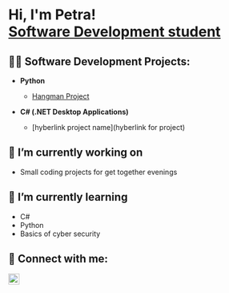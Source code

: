 <h1>Hi, I'm Petra! <br/><a href="https://www.linkedin.com/in/petrakorhonen/">Software Development student</a>

<h2>👨‍💻 Software Development Projects:</h2>
  
- <b>Python</b>
  - [Hangman Project](https://github.com/korhone/hangmanProject)

- <b>C# (.NET Desktop Applications)</b>
  - [hyberlink project name](hyberlink for project)

<h2>🔭 I’m currently working on</h2>

- Small coding projects for get together evenings 

<h2>🌱 I’m currently learning</h2>

- C#
- Python 
- Basics of cyber security

<h2> 🤳 Connect with me:</h2>

[<img align="left" alt="PetraKorhonen | LinkedIn" width="22px" src="https://cdn.jsdelivr.net/npm/simple-icons@v3/icons/linkedin.svg" />][linkedin]


[linkedin]: https://www.linkedin.com/in/petrakorhonen/
<!--
**korhone/korhone** is a ✨ _special_ ✨ repository because its `README.md` (this file) appears on your GitHub profile.

Here are some ideas to get you started:

- 🔭 I’m currently working on ...
- 🌱 I’m currently learning ...
- 👯 I’m looking to collaborate on ...
- 🤔 I’m looking for help with ...
- 💬 Ask me about ...
- 📫 How to reach me: ...
- 😄 Pronouns: ...
- ⚡ Fun fact: ...
-->
